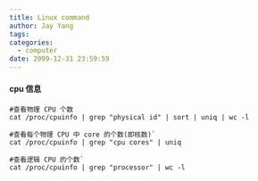 ```yaml
---
title: Linux command
author: Jay Yang
tags:
categories:
  - computer
date: 2099-12-31 23:59:59
---
```


#### cpu 信息
    #查看物理 CPU 个数
    cat /proc/cpuinfo | grep "physical id" | sort | uniq | wc -l

    #查看每个物理 CPU 中 core 的个数(即核数)`
    cat /proc/cpuinfo | grep "cpu cores" | uniq

    #查看逻辑 CPU 的个数`
    cat /proc/cpuinfo | grep "processor" | wc -l
